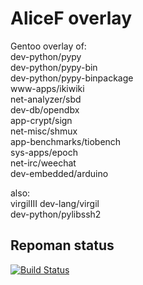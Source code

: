 AliceF overlay
=======
  
Gentoo overlay of:    
dev-python/pypy  
dev-python/pypy-bin  
dev-python/pypy-binpackage  
www-apps/ikiwiki  
net-analyzer/sbd  
dev-db/opendbx  
app-crypt/sign  
net-misc/shmux  
app-benchmarks/tiobench  
sys-apps/epoch  
net-irc/weechat  
dev-embedded/arduino  
  
also:  
virgilIII dev-lang/virgil  
dev-python/pylibssh2  

Repoman status
-------
[![Build Status](https://travis-ci.org/aliceinwire/overlay.svg?branch=master)](https://travis-ci.org/aliceinwire/overlay)
